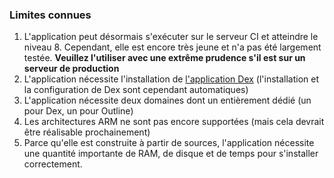 ### Limites connues

1. L'application peut désormais s'exécuter sur le serveur CI et atteindre le niveau 8. Cependant, elle est encore très jeune et n'a pas été largement testée. **Veuillez l'utiliser avec une extrême prudence s'il est sur un serveur de production**
2. L'application nécessite l'installation de [l'application Dex](https://github.com/YunoHost-apps/dex_ynh) (l'installation et la configuration de Dex sont cependant automatiques)
3. L'application nécessite deux domaines dont un entièrement dédié (un pour Dex, un pour Outline)
4. Les architectures ARM ne sont pas encore supportées (mais cela devrait être réalisable prochainement)
5. Parce qu'elle est construite à partir de sources, l'application nécessite une quantité importante de RAM, de disque et de temps pour s'installer correctement.